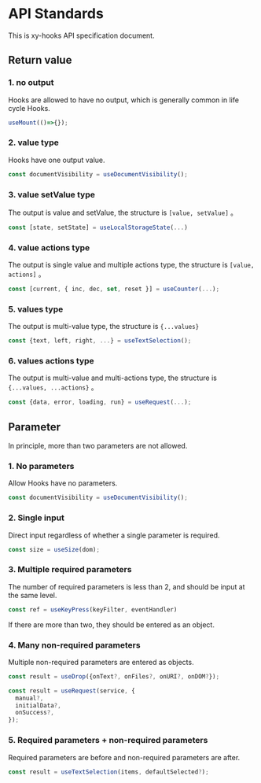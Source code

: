 # API Standards

This is xy-hooks API specification document.

## Return value

### 1. no output

Hooks are allowed to have no output, which is generally common in life cycle Hooks.

```javascript
useMount(()=>{});
```

### 2. value type

Hooks have one output value.

```javascript
const documentVisibility = useDocumentVisibility();
```
### 3. value setValue type

The output is value and setValue, the structure is `[value, setValue]` 。

```javascript
const [state, setState] = useLocalStorageState(...)
```

### 4. value actions type

The output is single value and multiple actions type, the structure is `[value, actions]` 。

```javascript
const [current, { inc, dec, set, reset }] = useCounter(...);
```

### 5. values type

The output is multi-value type, the structure is `{...values}` 

```javascript
const {text, left, right, ...} = useTextSelection();
```
### 6. values actions type

The output is multi-value and multi-actions type, the structure is `{...values, ...actions}` 。

```javascript
const {data, error, loading, run} = useRequest(...);
```


## Parameter

In principle, more than two parameters are not allowed.

### 1. No parameters

Allow Hooks have no parameters.

```javascript
const documentVisibility = useDocumentVisibility();
```

### 2. Single input

Direct input regardless of whether a single parameter is required.

```javascript
const size = useSize(dom);
```
### 3. Multiple required parameters

The number of required parameters is less than 2, and should be input at the same level.

```javascript
const ref = useKeyPress(keyFilter, eventHandler)
```

If there are more than two, they should be entered as an object.

### 4. Many non-required parameters

Multiple non-required parameters are entered as objects.

```javascript
const result = useDrop({onText?, onFiles?, onURI?, onDOM?});

const result = useRequest(service, {
  manual?,
  initialData?,
  onSuccess?,
});
```

### 5. Required parameters + non-required parameters

Required parameters are before and non-required parameters are after.

```javascript
const result = useTextSelection(items, defaultSelected?);
```


